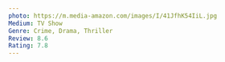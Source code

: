 ```yaml
---
photo: https://m.media-amazon.com/images/I/41JfhK54IiL.jpg
Medium: TV Show
Genre: Crime, Drama, Thriller
Review: 8.6
Rating: 7.8
---
```

